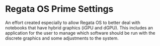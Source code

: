 # Regata OS Prime Settings
An effort created especially to allow Regata OS to better deal with notebooks that have hybrid graphics (iGPU and dGPU). This includes an application for the user to manage which software should be run with the discrete graphics and some adjustments to the system.
